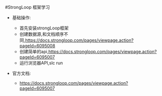 #StrongLoop 框架学习

 * 基础操作:
    * 首先安装strongLoop框架
    * 创建数据源,和文档顺序不同,https://docs.strongloop.com/pages/viewpage.action?pageId=6095008
    * 创建简单的api,https://docs.strongloop.com/pages/viewpage.action?pageId=6095007
    * 运行浏览器API,slc run


 * 官方文档:
    * https://docs.strongloop.com/pages/viewpage.action?pageId=6095007

